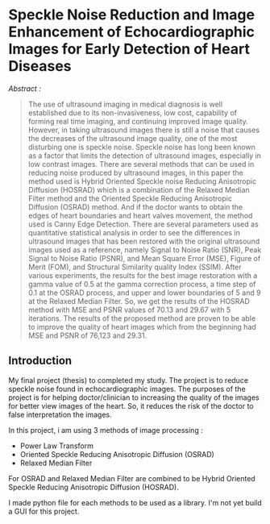 # Speckle Noise Reduction and Image Enhancement of Echocardiographic Images for Early Detection of Heart Diseases #

*Abstract :*
>The use of ultrasound imaging in medical diagnosis is well established due to its
>non-invasiveness, low cost, capability of forming real time imaging, and continuing
>improved image quality. However, in taking ultrasound images there is still a noise
>that causes the decreases of the ultrasound image quality, one of the most disturbing
>one is speckle noise. Speckle noise has long been known as a factor that limits the
>detection of ultrasound images, especially in low contrast images. There are several
>methods that can be used in reducing noise produced by ultrasound images, in this
>paper the method used is Hybrid Oriented Speckle noise Reducing Anisotropic
>Diffusion (HOSRAD) which is a combination of the Relaxed Median Filter method
>and the Oriented Speckle Reducing Anisotropic Diffusion (OSRAD) method. And
>if the doctor wants to obtain the edges of heart boundaries and heart valves
>movement, the method used is Canny Edge Detection. There are several parameters
>used as quantitative statistical analysis in order to see the differences in ultrasound
>images that has been restored with the original ultrasound images used as a
>reference, namely Signal to Noise Ratio (SNR), Peak Signal to Noise Ratio (PSNR),
>and Mean Square Error (MSE), Figure of Merit (FOM), and Structural Similarity
>quality Index (SSIM). After various experiments, the results for the best image
>restoration with a gamma value of 0.5 at the gamma correction process, a time step
>of 0.1 at the OSRAD process, and upper and lower boundaries of 5 and 9 at the
>Relaxed Median Filter. So, we get the results of the HOSRAD method with MSE
>and PSNR values of 70.13 and 29.67 with 5 iterations. The results of the proposed
>method are proven to be able to improve the quality of heart images which from the
>beginning had MSE and PSNR of 76,123 and 29.31.

## Introduction ##

My final project (thesis) to completed my study. The project is to reduce speckle noise found in echocardiographic images. The purposes of the project is for helping doctor/clinician to increasing the quality of the images for better view images of the heart. So, it reduces the risk of the doctor to false interpretation the images.

In this project, i am using 3 methods of image processing :

* Power Law Transform
* Oriented Speckle Reducing Anisotropic Diffusion (OSRAD)
* Relaxed Median Filter

For OSRAD and Relaxed Median Filter are combined to be Hybrid Oriented Speckle Reducing Anisotropic Diffusion (HOSRAD). 

I made python file for each methods to be used as a library. I'm not yet build a GUI for this project.
